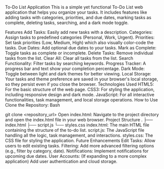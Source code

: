 To-Do List Application
This is a simple yet functional To-Do List web application that helps you organize your tasks. It includes features like adding tasks with categories, priorities, and due dates, marking tasks as complete, deleting tasks, searching, and a dark mode toggle.

Features
Add Tasks: Easily add new tasks with a description.
Categories: Assign tasks to predefined categories (Personal, Work, Urgent).
Priorities: Set task priorities (Low, Medium, High) which also visually color-code the tasks.
Due Dates: Add optional due dates to your tasks.
Mark as Complete: Toggle tasks as complete or incomplete.
Delete Tasks: Remove individual tasks from the list.
Clear All: Clear all tasks from the list.
Search Functionality: Filter tasks by searching keywords.
Progress Tracker: A progress bar and text show your completion percentage.
Dark Mode: Toggle between light and dark themes for better viewing.
Local Storage: Your tasks and theme preference are saved in your browser's local storage, so they persist even if you close the browser.
Technologies Used
HTML5: For the basic structure of the web page.
CSS3: For styling the application, including responsive design and dark mode.
JavaScript: For all interactive functionalities, task management, and local storage operations.
How to Use
Clone the Repository:
Bash

git clone <repository_url>
Open index.html: Navigate to the project directory and open the index.html file in your web browser.
Project Structure
.
├── index.html
├── script.js
└── styles.css
index.html: The main HTML file containing the structure of the to-do list.
script.js: The JavaScript file handling all the logic, task management, and interactions.
styles.css: The CSS file for styling the application.
Future Enhancements
Edit Tasks: Allow users to edit existing tasks.
Filtering: Add more advanced filtering options (e.g., filter by category, date).
Notifications: Implement notifications for upcoming due dates.
User Accounts: (If expanding to a more complex application) Add user authentication and cloud storage.
